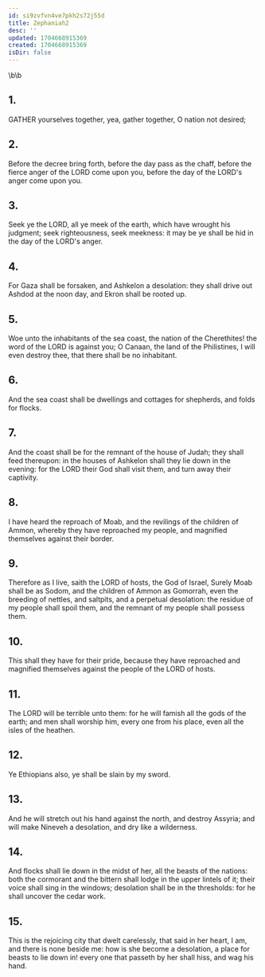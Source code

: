 ```yaml
---
id: si9zvfvn4ve7pkh2s72j55d
title: Zephaniah2
desc: ''
updated: 1704668915369
created: 1704668915369
isDir: false
---
```

\b\b
## 1.
GATHER yourselves together, yea, gather together, O nation not desired;
## 2.
Before the decree bring forth, before the day pass as the chaff, before the fierce anger of the LORD come upon you, before the day of the LORD's anger come upon you.
## 3.
Seek ye the LORD, all ye meek of the earth, which have wrought his judgment; seek righteousness, seek meekness: it may be ye shall be hid in the day of the LORD's anger.
## 4.
For Gaza shall be forsaken, and Ashkelon a desolation: they shall drive out Ashdod at the noon day, and Ekron shall be rooted up.
## 5.
Woe unto the inhabitants of the sea coast, the nation of the Cherethites!  the word of the LORD is against you; O Canaan, the land of the Philistines, I will even destroy thee, that there shall be no inhabitant.
## 6.
And the sea coast shall be dwellings and cottages for shepherds, and folds for flocks.
## 7.
And the coast shall be for the remnant of the house of Judah; they shall feed thereupon: in the houses of Ashkelon shall they lie down in the evening: for the LORD their God shall visit them, and turn away their captivity.
## 8.
I have heard the reproach of Moab, and the revilings of the children of Ammon, whereby they have reproached my people, and magnified themselves against their border.
## 9.
Therefore as I live, saith the LORD of hosts, the God of Israel, Surely Moab shall be as Sodom, and the children of Ammon as Gomorrah, even the breeding of nettles, and saltpits, and a perpetual desolation: the residue of my people shall spoil them, and the remnant of my people shall possess them.
## 10.
This shall they have for their pride, because they have reproached and magnified themselves against the people of the LORD of hosts.
## 11.
The LORD will be terrible unto them: for he will famish all the gods of the earth; and men shall worship him, every one from his place, even all the isles of the heathen.
## 12.
Ye Ethiopians also, ye shall be slain by my sword.
## 13.
And he will stretch out his hand against the north, and destroy Assyria; and will make Nineveh a desolation, and dry like a wilderness.
## 14.
And flocks shall lie down in the midst of her, all the beasts of the nations: both the cormorant and the bittern shall lodge in the upper lintels of it; their voice shall sing in the windows; desolation shall be in the thresholds: for he shall uncover the cedar work.
## 15.
This is the rejoicing city that dwelt carelessly, that said in her heart, I am, and there is none beside me: how is she become a desolation, a place for beasts to lie down in!  every one that passeth by her shall hiss, and wag his hand.
